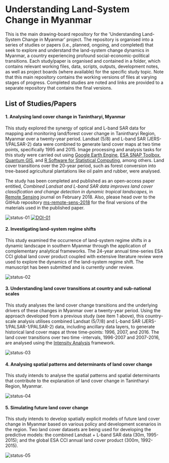 # Understanding Land-System Change in Myanmar
This is the main drawing-board repository for the 'Understanding Land-System Change in Myanmar' project. The repository is organised into a series of studies or papers (i.e., planned, ongoing, and completed) that seek to explore and understand the land-system change dynamics in Myanmar, a country experiencing profound social-economic-political transitions. Each study/paper is organised and contained in a folder, which contains relevant working files, data, scripts, outputs, development notes, as well as project boards (where available) for the specific study topic. Note that this main repository contains the working versions of files at varying stages of progress. Completed studies are noted and links are provided to a separate repository that contains the final versions.

## List of Studies/Papers

#### 1. Analysing land cover change in Tanintharyi, Myanmar
This study explored the synergy of optical and L-band SAR data for mapping and monitoring land/forest cover change in Tanintharyi Region, Myanmar over a twenty-year period. Landsat (5/8) and L-band SAR (JERS-1/PALSAR-2) data were combined to generate land cover maps at two time points, specifically 1995 and 2015. Image processing and analysis tasks for this study were carried out using [Google Earth Engine](https://earthengine.google.com), [ESA SNAP Toolbox](https://earthengine.google.com), [Quantum GIS](http://www.qgis.org), and [R Software for Statistical Computing](https://www.r-project.org), among others. Land cover transitions over the 20-year period, such as forest conversion into tree-based agricultural plantations like oil palm and rubber, were analysed.

The study has been completed and published as an open-access paper entitled, *Combined Landsat and L-band SAR data improves land cover classification and change detection in dynamic tropical landscapes,* in [Remote Sensing](http://www.mdpi.com/journal/remotesensing) journal on February 2018. Also, please head over to the GitHub repository [ms-remote-sens-2018](https://github.com/dondealban/ms-remote-sens-2018) for the final versions of the materials used in the published paper.

![status-01](https://img.shields.io/badge/status-completed-red.svg)
[![DOI-01](https://img.shields.io/badge/DOI-10.3390%2Frs10020306-blue.svg)](https://doi.org/10.3390/rs10020306)

#### 2. Investigating land-system regime shifts
This study examined the occurrence of land-system regime shifts in a dynamic landscape in southern Myanmar through the application of complementary analytical frameworks. The 24-year annual time-series ESA CCI global land cover product coupled with extensive literature review were used to explore the dynamics of the land-system regime shift. The manuscript has been submitted and is currently under review.

![status-02](https://img.shields.io/badge/status-ongoing-brightgreen.svg)

#### 3. Understanding land cover transitions at country and sub-national scales
This study analyses the land cover change transitions and the underlying drivers of these changes in Myanmar over a twenty-year period. Using the approach developed from a previous study (see item 1 above), this country-scale analysis utilises combined Landsat (5/7/8) and L-band SAR (JERS-1/PALSAR-1/PALSAR-2) data, including ancillary data layers, to generate historical land cover maps at three time-points: 1996, 2007, and 2016. The land cover transitions over two time -intervals, 1996-2007 and 2007-2016, are analysed using the [Intensity Analysis](https://www.sciencedirect.com/science/article/pii/S0169204612000618) framework.

![status-03](https://img.shields.io/badge/status-ongoing-brightgreen.svg)

#### 4. Analysing spatial patterns and determinants of land cover change
This study intends to analyse the spatial patterns and spatial determinants that contribute to the explanation of land cover change in Tanintharyi Region, Myanmar.

![status-04](https://img.shields.io/badge/status-planned-yellow.svg)

#### 5. Simulating future land cover change
This study intends to develop spatially explicit models of future land cover change in Myanmar based on various policy and development scenarios in the region. Two land cover datasets are being used for developing the predictive models: the combined Landsat + L-band SAR data (30m, 1995-2015); and the global ESA CCI annual land cover product (300m, 1992-2015).

![status-05](https://img.shields.io/badge/status-on--hold-orange.svg)
